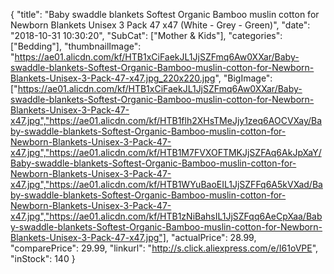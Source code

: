 {
	"title": "Baby swaddle blankets Softest Organic Bamboo muslin cotton for Newborn Blankets Unisex  3 Pack 47 x47 (White - Grey - Green)",
	"date": "2018-10-31 10:30:20",
	"SubCat": ["Mother & Kids"],
	"categories": ["Bedding"],
	"thumbnailImage": "https://ae01.alicdn.com/kf/HTB1xCiFaekJL1JjSZFmq6Aw0XXar/Baby-swaddle-blankets-Softest-Organic-Bamboo-muslin-cotton-for-Newborn-Blankets-Unisex-3-Pack-47-x47.jpg_220x220.jpg",
	"BigImage": ["https://ae01.alicdn.com/kf/HTB1xCiFaekJL1JjSZFmq6Aw0XXar/Baby-swaddle-blankets-Softest-Organic-Bamboo-muslin-cotton-for-Newborn-Blankets-Unisex-3-Pack-47-x47.jpg","https://ae01.alicdn.com/kf/HTB1flh2XHsTMeJjy1zeq6AOCVXay/Baby-swaddle-blankets-Softest-Organic-Bamboo-muslin-cotton-for-Newborn-Blankets-Unisex-3-Pack-47-x47.jpg","https://ae01.alicdn.com/kf/HTB1M7FVXOFTMKJjSZFAq6AkJpXaY/Baby-swaddle-blankets-Softest-Organic-Bamboo-muslin-cotton-for-Newborn-Blankets-Unisex-3-Pack-47-x47.jpg","https://ae01.alicdn.com/kf/HTB1WYuBaoEIL1JjSZFFq6A5kVXad/Baby-swaddle-blankets-Softest-Organic-Bamboo-muslin-cotton-for-Newborn-Blankets-Unisex-3-Pack-47-x47.jpg","https://ae01.alicdn.com/kf/HTB1zNiBahsIL1JjSZFqq6AeCpXaa/Baby-swaddle-blankets-Softest-Organic-Bamboo-muslin-cotton-for-Newborn-Blankets-Unisex-3-Pack-47-x47.jpg"],
	"actualPrice": 28.99,
	"comparePrice": 29.99,
	"linkurl": "http://s.click.aliexpress.com/e/I61oVPE",
	"inStock": 140
}
